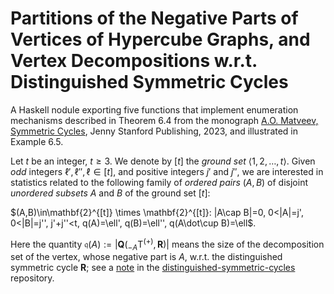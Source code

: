 # Partitions of the Negative Parts of Vertices of Hypercube Graphs, and Vertex Decompositions w.r.t. Distinguished Symmetric Cycles #

A Haskell nodule exporting five functions that implement enumeration
mechanisms described in Theorem 6.4 from the 
monograph [A.O. Matveev, Symmetric Cycles](https://www.jennystanford.com/), 
Jenny Stanford Publishing, 2023, and illustrated in Example 6.5.

Let $t$ be an integer, $t\geq 3$. We denote by $[t]$ the *ground set* $\langle 1,2,\ldots, t\rangle$.
Given *odd* integers $\ell',\ell'',\ell\in [t]$, 
and positive integers $j'$ and $j''$, we are interested in statistics 
related to the following family of *ordered pairs* $(A,B)$ 
of disjoint *unordered subsets* $A$ and $B$ of the ground set $[t]$:

$(A,B)\in\mathbf{2}^{[t]} \times \mathbf{2}^{[t]}:
|A\cap B|=0, 0<|A|=j', 0<|B|=j'', j'+j''<t, q(A)=\ell', q(B)=\ell'', q(A\dot\cup B)=\ell$.

Here the quantity $\mathfrak{q}(A):=|\boldsymbol{Q}({}_{-A}\mathrm{T}^{(+)},\boldsymbol{R})|$ 
means the size of the decomposition set of the vertex, whose negative part is
$A$, w.r.t. the distinguished symmetric cycle $\boldsymbol{R}$; see a 
[note](https://github.com/andreyomatveev/distinguished-symmetric-cycles/blob/main/Matveev-DistinguishedSymmetricCycles-2022-07-13.pdf) 
in the [distinguished-symmetric-cycles](https://github.com/andreyomatveev/distinguished-symmetric-cycles) repository.
